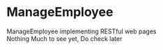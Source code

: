 # ManageEmployee
ManageEmployee implementing RESTful web pages
<br>
Nothing Much to see yet, Do check later
